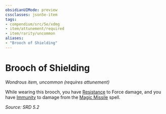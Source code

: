 ```yaml
---
obsidianUIMode: preview
cssclasses: json5e-item
tags:
- compendium/src/5e/xdmg
- item/attunement/required
- item/rarity/uncommon
aliases: 
- "Brooch of Shielding"
---
```

# Brooch of Shielding
*Wondrous item, uncommon (requires attunement)*  


While wearing this brooch, you have [Resistance](rules/variant-rules/resistance-xphb.md) to Force damage, and you have [Immunity](rules/variant-rules/immunity-xphb.md) to damage from the [Magic Missile](compendium/spells/magic-missile-xphb.md) spell.

*Source: SRD 5.2*